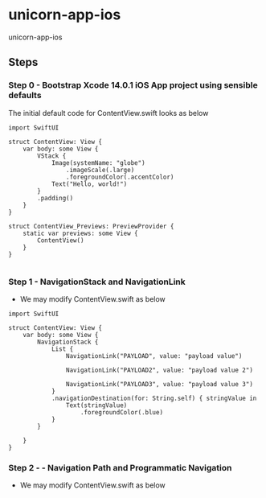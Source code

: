 # unicorn-app-ios
unicorn-app-ios


## Steps

### Step 0 - Bootstrap Xcode 14.0.1 iOS App project using sensible defaults 
  
The initial default code for ContentView.swift looks as below
```
import SwiftUI

struct ContentView: View {
    var body: some View {
        VStack {
            Image(systemName: "globe")
                .imageScale(.large)
                .foregroundColor(.accentColor)
            Text("Hello, world!")
        }
        .padding()
    }
}

struct ContentView_Previews: PreviewProvider {
    static var previews: some View {
        ContentView()
    }
}


```

### Step 1 - NavigationStack and NavigationLink
* We may modify ContentView.swift as below

```
import SwiftUI

struct ContentView: View {
    var body: some View {
        NavigationStack {
            List {
                NavigationLink("PAYLOAD", value: "payload value")
                
                NavigationLink("PAYLOAD2", value: "payload value 2")
                
                NavigationLink("PAYLOAD3", value: "payload value 3")
            }
            .navigationDestination(for: String.self) { stringValue in
                Text(stringValue)
                    .foregroundColor(.blue)
            }
        }

    }
}

```

### Step 2 - - Navigation Path and Programmatic Navigation
* We may modify ContentView.swift as below
